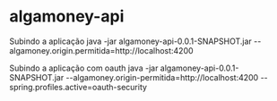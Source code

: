 # algamoney-api

Subindo a aplicação
java -jar algamoney-api-0.0.1-SNAPSHOT.jar --algamoney.origin.permitida=http://localhost:4200

Subindo a aplicação com oauth
java -jar algamoney-api-0.0.1-SNAPSHOT.jar --algamoney.origin-permitida=http://localhost:4200 --spring.profiles.active=oauth-security